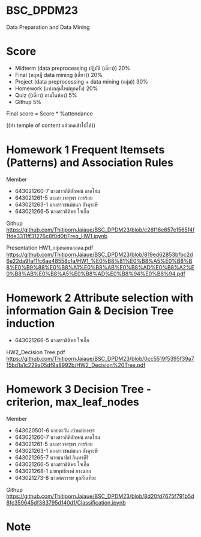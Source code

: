 # BSC_DPDM23
Data Preparation and Data Mining

# Score
- Midterm (data preprocessing ปฏิบัติ (เดี่ยว)) 20%
- Final (ทฤษฎี data mining (เดี่ยว)) 20%
- Project (data preprocessing + data mining (กลุ่ม)) 30%
- Homework (แบ่งกลุ่มใหม่ทุกครั้ง) 20%
- Quiz ((เดี่ยว) ถามในห้อง) 5%
- Githup 5%

Final score = Score * %attendance

((ทำ temple of content แล้วกดเข้าไปได้))

# Homework 1 Frequent Itemsets (Patterns) and Association Rules
Member
- 643021260-7  นางสาวกิติลักษณ์ ลาดโฮม
- 643021261-5  นางสาวจารุพร การร้อย
- 643021263-1  นางสาวชนม์ชนก อังคุระษี
- 643021266-5  นางสาวธิติพร ใจเอื้อ
  
Githup
https://github.com/ThitipornJaiaue/BSC_DPDM23/blob/c26f16e657e1565f4f1fde3311ff31276c8f0d0f/Freq_HW1.ipynb

Presentation HW1_กลุ่มหอยหลอดด.pdf
https://github.com/ThitipornJaiaue/BSC_DPDM23/blob/819ed62853bfbc2d6e22da9faf1fc6ae48558cfa/HW1_%E0%B8%81%E0%B8%A5%E0%B8%B8%E0%B9%88%E0%B8%A1%E0%B8%AB%E0%B8%AD%E0%B8%A2%E0%B8%AB%E0%B8%A5%E0%B8%AD%E0%B8%94%E0%B8%94.pdf

# Homework 2 Attribute selection with information Gain & Decision Tree induction
- 643021266-5  นางสาวธิติพร ใจเอื้อ
  
HW2_Decision Tree.pdf
https://github.com/ThitipornJaiaue/BSC_DPDM23/blob/0cc5519f5395f39a715bd1a1c229a05df9a8992b/HW2_Decision%20Tree.pdf

# Homework 3 Decision Tree -  criterion, max_leaf_nodes
Member 
- 643020501-6  นายตะวัน เบ้าหล่อเพชร
- 643021260-7  นางสาวกิติลักษณ์ ลาดโฮม
- 643021261-5  นางสาวจารุพร การร้อย
- 643021263-1  นางสาวชนม์ชนก อังคุระษี
- 643021265-7  นายธนาธิป อินทรคีรี
- 643021266-5  นางสาวธิติพร ใจเอื้อ
- 643021268-1  นายพุทธิพงศ์ ยางนอก
- 643021273-8  นายศตวรรษ มูลสันเทียะ

Githup
https://github.com/ThitipornJaiaue/BSC_DPDM23/blob/8d20fd7675f791b5d8fc359645df383795d140d1/Classification.ipynb

# Note
